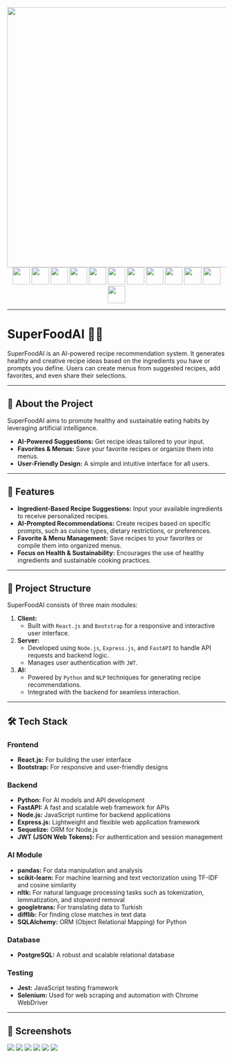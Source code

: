   <div align="center">
  <img src="https://github.com/user-attachments/assets/d2eb3508-241c-43f4-9bf9-0685fe226d8f" width="600"/>
  <div>
  <img src="https://cdn.jsdelivr.net/gh/devicons/devicon@latest/icons/python/python-original.svg" width="40"/>
  <img src="https://cdn.jsdelivr.net/gh/devicons/devicon@latest/icons/fastapi/fastapi-original.svg" width="40"/>
  <img src="https://cdn.jsdelivr.net/gh/devicons/devicon@latest/icons/sqlalchemy/sqlalchemy-original-wordmark.svg" width="40"/>
  <img src="https://cdn.jsdelivr.net/gh/devicons/devicon@latest/icons/pandas/pandas-plain-wordmark.svg" width="40"/>
  <img src="https://cdn.jsdelivr.net/gh/devicons/devicon@latest/icons/scikitlearn/scikitlearn-original.svg" width="40"/>
  <img src="https://cdn.jsdelivr.net/gh/devicons/devicon@latest/icons/sequelize/sequelize-original.svg" width="40"/>
  <img src="https://cdn.jsdelivr.net/gh/devicons/devicon@latest/icons/nodejs/nodejs-original.svg" width="40"/>
  <img src="https://cdn.jsdelivr.net/gh/devicons/devicon@latest/icons/postgresql/postgresql-original.svg" width="40"/>
  <img src="https://cdn.jsdelivr.net/gh/devicons/devicon@latest/icons/react/react-original.svg" width="40"/>
  <img src="https://cdn.jsdelivr.net/gh/devicons/devicon@latest/icons/bootstrap/bootstrap-original.svg" width="40"/>
  <img src="https://cdn.jsdelivr.net/gh/devicons/devicon@latest/icons/jest/jest-plain.svg" width="40"/>
  <img src="https://cdn.jsdelivr.net/gh/devicons/devicon@latest/icons/selenium/selenium-original.svg" width="40"/>
  </div>
</div>
<hr/>
<h1>SuperFoodAI 🍴🤖</h1>
    <p>SuperFoodAI is an AI-powered recipe recommendation system. It generates healthy and creative recipe ideas based on the ingredients you have or prompts you define. Users can create menus from suggested recipes, add favorites, and even share their selections.</p>
    <hr>
    <h2>🚀 About the Project</h2>
    <p>SuperFoodAI aims to promote healthy and sustainable eating habits by leveraging artificial intelligence.</p>
    <ul>
        <li><strong>AI-Powered Suggestions:</strong> Get recipe ideas tailored to your input.</li>
        <li><strong>Favorites & Menus:</strong> Save your favorite recipes or organize them into menus.</li>
        <li><strong>User-Friendly Design:</strong> A simple and intuitive interface for all users.</li>
    </ul>
    <hr>
    <h2>📌 Features</h2>
    <ul>
        <li><strong>Ingredient-Based Recipe Suggestions:</strong> Input your available ingredients to receive personalized recipes.</li>
        <li><strong>AI-Prompted Recommendations:</strong> Create recipes based on specific prompts, such as cuisine types, dietary restrictions, or preferences.</li>
        <li><strong>Favorite & Menu Management:</strong> Save recipes to your favorites or compile them into organized menus.</li>
        <li><strong>Focus on Health & Sustainability:</strong> Encourages the use of healthy ingredients and sustainable cooking practices.</li>
    </ul>
    <hr>
    <h2>📂 Project Structure</h2>
    <p>SuperFoodAI consists of three main modules:</p>
    <ol>
        <li><strong>Client:</strong>
            <ul>
                <li>Built with <code>React.js</code> and <code>Bootstrap</code> for a responsive and interactive user interface.</li>
            </ul>
        </li>
        <li><strong>Server:</strong>
            <ul>
                <li>Developed using <code>Node.js</code>, <code>Express.js</code>, and <code>FastAPI</code> to handle API requests and backend logic.</li>
                <li>Manages user authentication with <code>JWT</code>.</li>
            </ul>
        </li>
        <li><strong>AI:</strong>
            <ul>
                <li>Powered by <code>Python</code> and <code>NLP</code> techniques for generating recipe recommendations.</li>
                <li>Integrated with the backend for seamless interaction.</li>
            </ul>
        </li>
    </ol>
    <hr>
    <h2>🛠️ Tech Stack</h2>
    <h3>Frontend</h3>
    <ul>
        <li><strong>React.js:</strong> For building the user interface</li>
        <li><strong>Bootstrap:</strong> For responsive and user-friendly designs</li>
    </ul>
    <h3>Backend</h3>
    <ul>
        <li><strong>Python:</strong> For AI models and API development</li>
        <li><strong>FastAPI:</strong> A fast and scalable web framework for APIs</li>
        <li><strong>Node.js:</strong> JavaScript runtime for backend applications</li>
        <li><strong>Express.js:</strong> Lightweight and flexible web application framework</li>
        <li><strong>Sequelize:</strong> ORM for Node.js</li>
        <li><strong>JWT (JSON Web Tokens):</strong> For authentication and session management</li>
    </ul>
    <h3>AI Module</h3>
    <ul>
    <li><strong>pandas:</strong> For data manipulation and analysis</li>
    <li><strong>scikit-learn:</strong> For machine learning and text vectorization using TF-IDF and cosine similarity</li>
    <li><strong>nltk:</strong> For natural language processing tasks such as tokenization, lemmatization, and stopword removal</li>
    <li><strong>googletrans:</strong> For translating data to Turkish</li>
    <li><strong>difflib:</strong> For finding close matches in text data</li>
    <li><strong>SQLAlchemy:</strong> ORM (Object Relational Mapping) for Python</li>
  </ul>
    <h3>Database</h3>
    <ul>
        <li><strong>PostgreSQL:</strong> A robust and scalable relational database</li>
    </ul>
    <h3>Testing</h3>
    <ul>
        <li><strong>Jest:</strong> JavaScript testing framework</li>
        <li><strong>Selenium:</strong> Used for web scraping and automation with Chrome WebDriver</li>
    </ul>
    <hr>
    <h2>📸 Screenshots</h2>
    <img src="https://github.com/user-attachments/assets/bb51dcff-f427-45bd-9f3f-a7800e16a18e"/>
    <img src="https://github.com/user-attachments/assets/c509aae6-b4dd-4fe7-b24b-9ea29eecadff"/>
    <img src="https://github.com/user-attachments/assets/0e858b08-5cfe-49d5-aa56-de6fb3358226"/>
    <img src="https://github.com/user-attachments/assets/301c732b-93b8-4559-b061-e3dcb9ffe755"/>
    <img src="https://github.com/user-attachments/assets/a2338491-09b2-4d9e-9046-d7d6a6506068"/>
    <img src="https://github.com/user-attachments/assets/7f54fede-eda5-44b1-a2de-0351cdaf739b"/>
